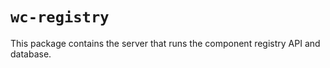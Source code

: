 # `wc-registry`

This package contains the server that runs the component registry API and database.
